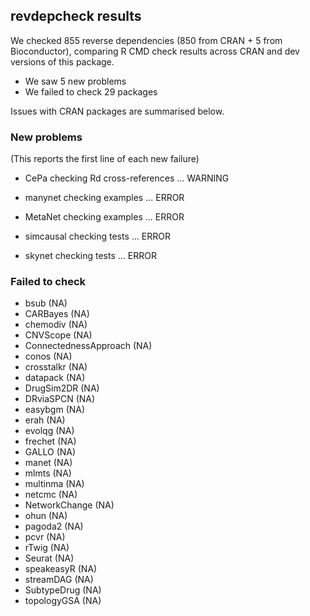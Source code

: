 ## revdepcheck results

We checked 855 reverse dependencies (850 from CRAN + 5 from Bioconductor), comparing R CMD check results across CRAN and dev versions of this package.

 * We saw 5 new problems
 * We failed to check 29 packages

Issues with CRAN packages are summarised below.

### New problems
(This reports the first line of each new failure)

* CePa
  checking Rd cross-references ... WARNING

* manynet
  checking examples ... ERROR

* MetaNet
  checking examples ... ERROR

* simcausal
  checking tests ... ERROR

* skynet
  checking tests ... ERROR

### Failed to check

* bsub                  (NA)
* CARBayes              (NA)
* chemodiv              (NA)
* CNVScope              (NA)
* ConnectednessApproach (NA)
* conos                 (NA)
* crosstalkr            (NA)
* datapack              (NA)
* DrugSim2DR            (NA)
* DRviaSPCN             (NA)
* easybgm               (NA)
* erah                  (NA)
* evolqg                (NA)
* frechet               (NA)
* GALLO                 (NA)
* manet                 (NA)
* mlmts                 (NA)
* multinma              (NA)
* netcmc                (NA)
* NetworkChange         (NA)
* ohun                  (NA)
* pagoda2               (NA)
* pcvr                  (NA)
* rTwig                 (NA)
* Seurat                (NA)
* speakeasyR            (NA)
* streamDAG             (NA)
* SubtypeDrug           (NA)
* topologyGSA           (NA)
